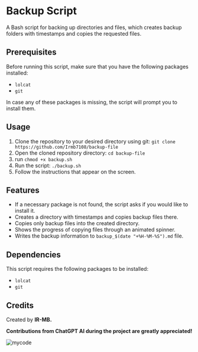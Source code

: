 # Backup Script

A Bash script for backing up directories and files, which creates backup folders with timestamps and copies the requested files.

## Prerequisites 

Before running this script, make sure that you have the following packages installed:
- `lolcat`
- `git`

In case any of these packages is missing, the script will prompt you to install them.

## Usage 
1. Clone the repository to your desired directory using git: `git clone https://github.com/Irmb7108/backup-file`
2. Open the cloned repository directory: `cd backup-file`
3. run `chmod +x backup.sh`
4. Run the script: `./backup.sh`
5. Follow the instructions that appear on the screen.

## Features 
- If a necessary package is not found, the script asks if you would like to install it.
- Creates a directory with timestamps and copies backup files there.
- Copies only backup files into the created directory.
- Shows the progress of copying files through an animated spinner.
- Writes the backup information to `backup_$(date "+%H-%M-%S").md` file.

## Dependencies 
This script requires the following packages to be installed:
- `lolcat`
- `git`

## Credits 
Created by **IR-MB.**

**Contributions from ChatGPT AI during the project are greatly appreciated!**

![mycode](https://s2.uupload.ir/files/screenshot_20230313_004422_7jsq.png)



